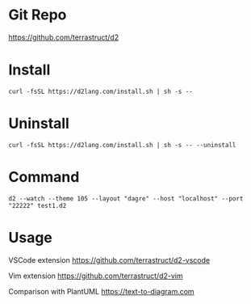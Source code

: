 # Git Repo

https://github.com/terrastruct/d2

# Install

```shell
curl -fsSL https://d2lang.com/install.sh | sh -s --
```

# Uninstall

```shell
curl -fsSL https://d2lang.com/install.sh | sh -s -- --uninstall
```

# Command

```shell
d2 --watch --theme 105 --layout "dagre" --host "localhost" --port "22222" test1.d2
```

# Usage

VSCode extension
https://github.com/terrastruct/d2-vscode

Vim extension
https://github.com/terrastruct/d2-vim

Comparison with PlantUML
https://text-to-diagram.com
